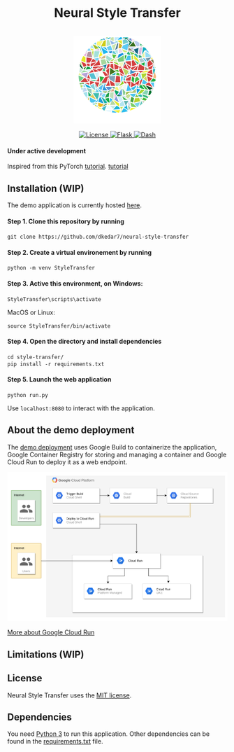 <p>
    <h1 align="center">Neural Style Transfer</h1>
<p>

<p align="center">
    <br>
    <img src="https://raw.githubusercontent.com/dkedar7/neural-style-transfer/dev/style-transfer/assets/icon.png" width="200"/>
    <br>
<p>

<p align="center">
    <a href="https://opensource.org/licenses/MIT">
        <img alt="License" src="https://img.shields.io/badge/License-MIT-yellow.svg">
    </a>
    <a href="">
        <img alt="Flask" src="https://img.shields.io/github/pipenv/locked/dependency-version/dkedar7/Data-Analyzer/flask">
    </a>
    <a href="">
        <img alt="Dash" src="https://img.shields.io/github/pipenv/locked/dependency-version/dkedar7/Data-Analyzer/dash">
    </a>
</p>


#### Under active development
Inspired from this PyTorch [tutorial](https://github.com/pytorch/examples/tree/master/fast_neural_style/).
<a href="https://github.com/pytorch/examples/tree/master/fast_neural_style/" target="_blank">tutorial</a>


## Installation (WIP)

The demo application is currently hosted [here](https://neural-style-transfer-hpn4y2dvda-uc.a.run.app/).

#### Step 1. Clone this repository by running

    git clone https://github.com/dkedar7/neural-style-transfer
    
#### Step 2. Create a virtual environement by running

    python -m venv StyleTransfer
        
#### Step 3. Active this environment, on Windows:

    StyleTransfer\scripts\activate

MacOS or Linux:

    source StyleTransfer/bin/activate
    
#### Step 4. Open the directory and install dependencies

    cd style-transfer/
    pip install -r requirements.txt
    
#### Step 5. Launch the web application

    python run.py
    
Use `localhost:8080` to interact with the application.

## About the demo deployment

The [demo deployment](https://neural-style-transfer-hpn4y2dvda-uc.a.run.app/) uses Google Build to containerize the application, Google Container Registry for storing and managing a container and Google Cloud Run to deploy it as a web endpoint.

![Cloud Run Architecture](https://github.com/dkedar7/Data-Analyzer/blob/master/Analyzer/assets/architecture.png?raw=true)

[More about Google Cloud Run](https://cloud.google.com/run/docs/)

## Limitations (WIP)

## License
Neural Style Transfer uses the [MIT license](https://github.com/dkedar7/neural-style-transfer/blob/master/LICENSE).

## Dependencies

You need [Python 3](https://python3statement.org/) to run this application. Other dependencies can be found in the [requirements.txt](https://github.com/dkedar7/neural-style-transfer/blob/main/style-transfer/requirements.txt) file.